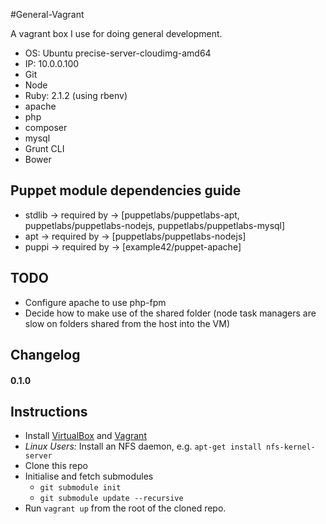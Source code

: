 #General-Vagrant

A vagrant box I use for doing general development.

- OS: Ubuntu precise-server-cloudimg-amd64
- IP: 10.0.0.100
- Git
- Node
- Ruby: 2.1.2 (using rbenv)
- apache
- php
- composer
- mysql
- Grunt CLI
- Bower

## Puppet module dependencies guide
- stdlib -> required by -> [puppetlabs/puppetlabs-apt, puppetlabs/puppetlabs-nodejs, puppetlabs/puppetlabs-mysql]
- apt -> required by -> [puppetlabs/puppetlabs-nodejs]
- puppi -> required by -> [example42/puppet-apache]

## TODO
- Configure apache to use php-fpm
- Decide how to make use of the shared folder (node task managers are slow on folders shared from the host into the VM)

## Changelog

#### 0.1.0


## Instructions

- Install [VirtualBox](https://www.virtualbox.org/wiki/Downloads) and [Vagrant](http://www.vagrantup.com/downloads.html)
- *Linux Users:* Install an NFS daemon, e.g. `apt-get install nfs-kernel-server`
- Clone this repo
- Initialise and fetch submodules
    - `git submodule init`
    - `git submodule update --recursive`
- Run `vagrant up` from the root of the cloned repo.